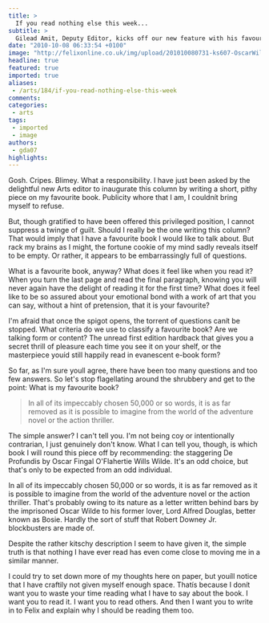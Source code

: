 ```yaml
---
title: >
  If you read nothing else this week...
subtitle: >
  Gilead Amit, Deputy Editor, kicks off our new feature with his favourite work of literature: De Profundis
date: "2010-10-08 06:33:54 +0100"
image: "http://felixonline.co.uk/img/upload/201010080731-ks607-OscarWil.jpg"
headline: true
featured: true
imported: true
aliases:
 - /arts/184/if-you-read-nothing-else-this-week
comments:
categories:
 - arts
tags:
 - imported
 - image
authors:
 - gda07
highlights:
---
```


Gosh. Cripes. Blimey. What a responsibility. I have just been asked by the delightful new Arts editor to inaugurate this column by writing a short, pithy piece on my favourite book. Publicity whore that I am, I couldnít bring myself to refuse.

But, though gratified to have been offered this privileged position, I cannot suppress a twinge of guilt. Should I really be the one writing this column? That would imply that I have a favourite book I would like to talk about. But rack my brains as I might, the fortune cookie of my mind sadly reveals itself to be empty. Or rather, it appears to be embarrassingly full of questions.

What is a favourite book, anyway? What does it feel like when you read it? When you turn the last page and read the final paragraph, knowing you will never again have the delight of reading it for the first time? What does it feel like to be so assured about your emotional bond with a work of art that you can say, without a hint of pretension, that it is your favourite?

I'm afraid that once the spigot opens, the torrent of questions canít be stopped. What criteria do we use to classify a favourite book? Are we talking form or content? The unread first edition hardback that gives you a secret thrill of pleasure each time you see it on your shelf, or the masterpiece youíd still happily read in evanescent e-book form?

So far, as I'm sure youll agree, there have been too many questions and too few answers. So let's stop flagellating around the shrubbery and get to the point: What is my favourite book?

> In all of its impeccably chosen 50,000 or so words, it is as far removed as it is possible to imagine from the world of the adventure novel or the action thriller.

The simple answer? I can't tell you. I'm not being coy or intentionally contrarian, I just genuinely don't know. What I can tell you, though, is which book I will round this piece off by recommending: the staggering De Profundis by Oscar Fingal O'Flahertie Wills Wilde. It's an odd choice, but that's only to be expected from an odd individual.

In all of its impeccably chosen 50,000 or so words, it is as far removed as it is possible to imagine from the world of the adventure novel or the action thriller. That's probably owing to its nature as a letter written behind bars by the imprisoned Oscar Wilde to his former lover, Lord Alfred Douglas, better known as Bosie. Hardly the sort of stuff that Robert Downey Jr. blockbusters are made of.

Despite the rather kitschy description I seem to have given it, the simple truth is that nothing I have ever read has even come close to moving me in a similar manner.

I could try to set down more of my thoughts here on paper, but youíll notice that I have craftily not given myself enough space. Thatís because I donít want you to waste your time reading what I have to say about the book. I want you to read it. I want you to read others. And then I want you to write in to Felix and explain why I should be reading them too.

